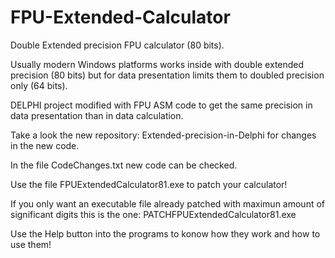 # FPU-Extended-Calculator

Double Extended precision FPU calculator (80 bits).

Usually modern Windows platforms works inside with double extended precision (80 bits) but for data presentation limits them to doubled precision only (64 bits).

DELPHI project modified with FPU ASM code to get the same precision in data presentation than in data calculation.

Take a look the new repository: Extended-precision-in-Delphi for changes in the new code.

In the file CodeChanges.txt new code can be checked.

Use the file FPUExtendedCalculator81.exe to patch your calculator!

If you only want an executable file already patched with maximun amount of significant digits this is the one: PATCHFPUExtendedCalculator81.exe

Use the Help button into the programs to konow how they work and how to use them!
